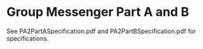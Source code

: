 # Group Messenger Part A and B

See PA2PartASpecification.pdf and PA2PartBSpecification.pdf for specifications.
